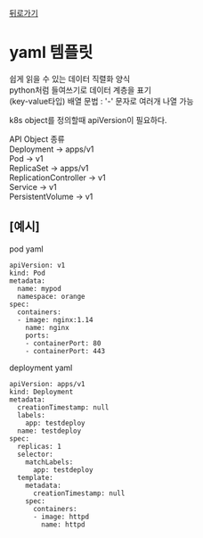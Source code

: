 [뒤로가기](../../README.md)<br>

# yaml 템플릿

쉽게 읽을 수 있는 데이터 직렬화 양식<br>
python처럼 들여쓰기로 데이터 계층을 표기<br>
(key-value타입)
배열 문법 : '-' 문자로 여러개 나열 가능

k8s object를 정의할때 apiVersion이 필요하다.

API Object 종류<br>
Deployment -> apps/v1<br>
Pod -> v1<br>
ReplicaSet -> apps/v1<br>
ReplicationController -> v1<br>
Service -> v1<br>
PersistentVolume -> v1

## [예시]

pod yaml

```
apiVersion: v1
kind: Pod
metadata:
  name: mypod
  namespace: orange
spec:
  containers:
  - image: nginx:1.14
    name: nginx
    ports:
    - containerPort: 80
    - containerPort: 443
```

deployment yaml

```
apiVersion: apps/v1
kind: Deployment
metadata:
  creationTimestamp: null
  labels:
    app: testdeploy
  name: testdeploy
spec:
  replicas: 1
  selector:
    matchLabels:
      app: testdeploy
  template:
    metadata:
      creationTimestamp: null
    spec:
      containers:
      - image: httpd
        name: httpd
```
